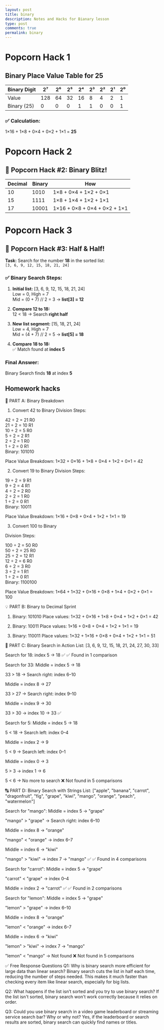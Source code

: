 ```yaml
---
layout: post
title: binary
description: Notes and Hacks for Bianary lesson 
type: post 
comments: true
permalink: binary
---
```


# Popcorn Hack 1

## Binary Place Value Table for 25

| Binary Digit | 2⁷ | 2⁶ | 2⁵ | 2⁴ | 2³ | 2² | 2¹ | 2⁰ |
|--------------|----|----|----|----|----|----|----|----|
| Value        |128 | 64 | 32 | 16 |  8 |  4 |  2 |  1 |
| Binary (25)  |  0 |  0 |  0 |  1 |  1 |  0 |  0 |  1 |

### ✅ Calculation:
1×16 + 1×8 + 0×4 + 0×2 + 1×1 = **25**


# Popcorn Hack 2
## 🍿 Popcorn Hack #2: Binary Blitz!

| Decimal | Binary | How                                 |
|---------|--------|-------------------------------------------|
| 10      | 1010   | 1×8 + 0×4 + 1×2 + 0×1                      |
| 15      | 1111   | 1×8 + 1×4 + 1×2 + 1×1                      |
| 17      | 10001  | 1×16 + 0×8 + 0×4 + 0×2 + 1×1               |


# Popcorn Hack 3
## 🍿 Popcorn Hack #3: Half & Half!

**Task:** Search for the number **18** in the sorted list:  
`[3, 6, 9, 12, 15, 18, 21, 24]`

### ✅ Binary Search Steps:

1. **Initial list:** [3, 6, 9, 12, 15, 18, 21, 24]  
   Low = 0, High = 7  
   Mid = (0 + 7) // 2 = 3 → **list[3] = 12**

2. **Compare 12 to 18:**  
   12 < 18 → Search **right half** 

3. **New list segment:** [15, 18, 21, 24]  
   Low = 4, High = 7  
   Mid = (4 + 7) // 2 = 5 → **list[5] = 18**

4. **Compare 18 to 18:**  
   ✅ Match found at **index 5**

### Final Answer:
Binary Search finds **18** at index **5**


## Homework hacks

🧠 PART A: Binary Breakdown
1. Convert 42 to Binary
Division Steps:

42 ÷ 2 = 21 R0  
21 ÷ 2 = 10 R1  
10 ÷ 2 = 5 R0  
5 ÷ 2 = 2 R1  
2 ÷ 2 = 1 R0  
1 ÷ 2 = 0 R1  
Binary: 101010

Place Value Breakdown:
1×32 + 0×16 + 1×8 + 0×4 + 1×2 + 0×1 = 42

2. Convert 19 to Binary
Division Steps:

19 ÷ 2 = 9 R1  
9 ÷ 2 = 4 R1  
4 ÷ 2 = 2 R0  
2 ÷ 2 = 1 R0  
1 ÷ 2 = 0 R1  
Binary: 10011

Place Value Breakdown:
1×16 + 0×8 + 0×4 + 1×2 + 1×1 = 19

3. Convert 100 to Binary

Division Steps:

100 ÷ 2 = 50 R0  
50 ÷ 2 = 25 R0  
25 ÷ 2 = 12 R1  
12 ÷ 2 = 6 R0  
6 ÷ 2 = 3 R0  
3 ÷ 2 = 1 R1  
1 ÷ 2 = 0 R1  
Binary: 1100100

Place Value Breakdown:
1×64 + 1×32 + 0×16 + 0×8 + 1×4 + 0×2 + 0×1 = 100

💡 PART B: Binary to Decimal Sprint
1. Binary: 101010
Place values:
1×32 + 0×16 + 1×8 + 0×4 + 1×2 + 0×1 = 42

2. Binary: 10011
Place values:
1×16 + 0×8 + 0×4 + 1×2 + 1×1 = 19

3. Binary: 110011
Place values:
1×32 + 1×16 + 0×8 + 0×4 + 1×2 + 1×1 = 51

🔎 PART C: Binary Search in Action
List: [3, 6, 9, 12, 15, 18, 21, 24, 27, 30, 33]

Search for 18:
index 5 → 18 ✅
✅ Found in 1 comparison

Search for 33:
Middle = index 5 → 18

33 > 18 → Search right: index 6–10

Middle = index 8 → 27

33 > 27 → Search right: index 9–10

Middle = index 9 → 30

33 > 30 → index 10 → 33 ✅

Search for 5:
Middle = index 5 → 18

5 < 18 → Search left: index 0–4

Middle = index 2 → 9

5 < 9 → Search left: index 0–1

Middle = index 0 → 3

5 > 3 → index 1 → 6

5 < 6 → No more to search
❌ Not found in 5 comparisons

🔠 PART D: Binary Search with Strings
List: ["apple", "banana", "carrot", "dragonfruit", "fig", "grape", "kiwi", "mango", "orange", "peach", "watermelon"]

Search for "mango":
Middle = index 5 → "grape"

"mango" > "grape" → Search right: index 6–10

Middle = index 8 → "orange"

"mango" < "orange" → index 6–7

Middle = index 6 → "kiwi"

"mango" > "kiwi" → index 7 → "mango" ✅
✅ Found in 4 comparisons

Search for "carrot":
Middle = index 5 → "grape"

"carrot" < "grape" → index 0–4

Middle = index 2 → "carrot" ✅
✅ Found in 2 comparisons

Search for "lemon":
Middle = index 5 → "grape"

"lemon" > "grape" → index 6–10

Middle = index 8 → "orange"

"lemon" < "orange" → index 6–7

Middle = index 6 → "kiwi"

"lemon" > "kiwi" → index 7 → "mango"

"lemon" < "mango" → Not found
❌ Not found in 5 comparisons

✅ Free Response Questions
Q1: Why is binary search more efficient for large data than linear search?
Binary search cuts the list in half each time, reducing the number of steps needed. This makes it much faster than checking every item like linear search, especially for big lists.

Q2: What happens if the list isn’t sorted and you try to use binary search?
If the list isn't sorted, binary search won't work correctly because it relies on order.

Q3: Could you use binary search in a video game leaderboard or streaming service search bar? Why or why not?
Yes, if the leaderboard or search results are sorted, binary search can quickly find names or titles.

